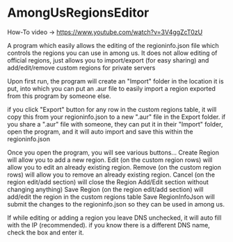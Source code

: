 # AmongUsRegionsEditor
How-To video -> https://www.youtube.com/watch?v=3V4ggZcT0zU


A program which easily allows the editing of the regioninfo.json file which controls the regions you can use in among us. It does not allow editing of official regions, just allows you to import/export (for easy sharing) and add/edit/remove custom regions for private servers

Upon first run, the program will create an "Import" folder in the location it is put, into which you can put an .aur file to easily import a region exported from this program by someone else.

if you click "Export" button for any row in the custom regions table, it will copy this from your regioninfo.json to a new ".aur" file in the Export folder.
if you share a ".aur" file with someone, they can put it in their "Import" folder, open the program, and it will auto import and save this within the regioninfo.json

Once you open the program, you will see various buttons...
Create Region will allow you to add a new region.
Edit (on the custom region rows) will allow you to edit an already existing region.
Remove (on the custom region rows) will allow you to remove an already existing region.
Cancel (on the region edit/add section) will close the Region Add/Edit section without changing anything)
Save Region (on the region edit/add section) will add/edit the region in the custom regions table
Save RegionInfoJson will submit the changes to the regioninfo.json so they can be used in among us.

If while editing or adding a region you leave DNS unchecked, it will auto fill with the IP (recommended).
if you know there is a different DNS name, check the box and enter it.
